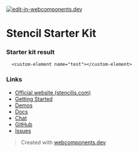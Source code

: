[![edit-in-webcomponents.dev](https://webcomponents.dev/assets/ext/edit_in_wcd.svg)](https://webcomponents.dev/edit/udlU3ILEWBLvMymlDd0R)
# Stencil Starter Kit

### Starter kit result

```showcase
  <custom-element name="test"></custom-element>
```

### Links

- [Official website (stenciljs.com)](https://stenciljs.com/)
- [Getting Started](https://stenciljs.com/docs/getting-started)
- [Demos](https://stenciljs.com/resources#Demos)
- [Docs](https://stenciljs.com/docs/introduction)
- [Chat](https://stencil-worldwide.herokuapp.com/)
- [GitHub](https://github.com/ionic-team/stencil)
- [Issues](https://github.com/ionic-team/stencil/issues)

> Created with [webcomponents.dev](https://webcomponents.dev)
